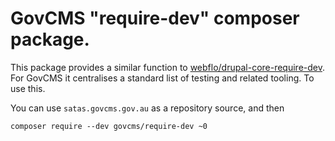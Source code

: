 # GovCMS "require-dev" composer package.

This package provides a similar function to [webflo/drupal-core-require-dev](https://github.com/webflo/drupal-core-require-dev).
For GovCMS it centralises a standard list of testing and related tooling. To use this.

You can use `satas.govcms.gov.au` as a repository source, and then 

```
composer require --dev govcms/require-dev ~0
```
